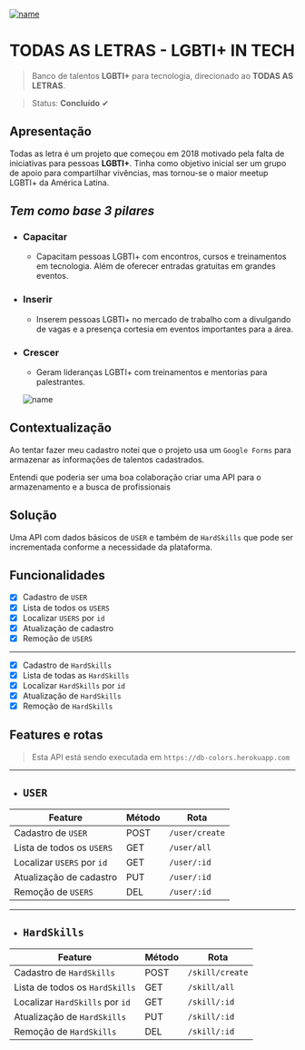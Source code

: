 [![name](https://raw.githubusercontent.com/StefaneAL/DB-Colors/main/igm/capa.jpeg)](https://www.todasasletras.org/)

# TODAS AS LETRAS - LGBTI+ IN TECH

> Banco de  talentos **LGBTI+** para tecnologia, direcionado ao **TODAS AS LETRAS**.

> Status: **Concluído** ✔

## **Apresentação** 
Todas as letra é um projeto que começou em 2018 motivado pela falta de iniciativas para pessoas **LGBTI+**. Tinha como objetivo inicial ser um grupo de apoio para compartilhar vivências, mas tornou-se o maior meetup LGBTI+ da América Latina.

## *Tem como base 3 pilares* 

* ### **Capacitar** 
    * Capacitam pessoas LGBTI+ com encontros, cursos e treinamentos em tecnologia. Além de oferecer entradas gratuitas em grandes eventos.

* ### **Inserir**
    * Inserem pessoas LGBTI+ no mercado de trabalho com a divulgando de vagas e a presença cortesia em eventos importantes para a área.

* ### **Crescer**
    * Geram lideranças LGBTI+ com treinamentos e mentorias para palestrantes.

    ![name](https://raw.githubusercontent.com/StefaneAL/DB-Colors/main/igm/dados.jpeg)


## **Contextualização** 
Ao tentar fazer meu cadastro notei que o projeto usa um `Google Forms` para armazenar as informações de talentos cadastrados.

Entendi que poderia ser uma boa colaboração criar uma API para o armazenamento e a busca de profissionais 

## **Solução** 
Uma API com dados básicos de `USER` e também de `HardSkills` que pode ser incrementada conforme a necessidade da plataforma.

## **Funcionalidades** 
- [X] Cadastro de `USER`
- [X] Lista de todos os `USERS`
- [X] Localizar `USERS` por `id`
- [X] Atualização de cadastro 
- [X] Remoção de `USERS`
---
- [X] Cadastro de `HardSkills`
- [X] Lista de todas as `HardSkills`
- [X] Localizar `HardSkills` por `id`
- [X] Atualização de `HardSkills` 
- [X] Remoção de `HardSkills`

## **Features e rotas**

>Esta API está sendo executada em `https://db-colors.herokuapp.com` 
---
* ## `USER`

| Feature | Método | Rota |
|---------|--------|------|
| Cadastro de `USER`| POST | `/user/create` |
| Lista de todos os `USERS`| GET | `/user/all` |
| Localizar `USERS` por `id` | GET | `/user/:id` |
| Atualização de cadastro | PUT | `/user/:id` |
| Remoção de `USERS` | DEL | `/user/:id` |

---

* ## `HardSkills`

| Feature | Método | Rota |
|---------|--------|------|
| Cadastro de `HardSkills`| POST | `/skill/create` |
| Lista de todos os `HardSkills`| GET | `/skill/all` |
| Localizar `HardSkills` por `id` | GET | `/skill/:id` |
| Atualização de `HardSkills` | PUT | `/skill/:id` |
| Remoção de `HardSkills` | DEL | `/skill/:id` |
